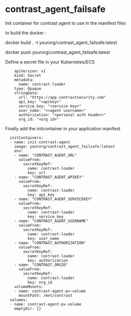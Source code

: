# contrast_agent_failsafe
Init container for contrast agent to use in the manifest files


to build the docker : 

docker build . -t yourorg/contrast_agent_failsafe:latest


docker push yourorg/contrast_agent_failsafe:latest


Define a secret file in your Kubernetes/ECS


        apiVersion: v1
        kind: Secret
        metadata:
          name: contrast-loader
        type: Opaque
        stringData:
          url: "https://app.contrastsecurity.com"
          api_key: "<apikey>"
          service_key: "<service key>"
          user_name: "<>agent username>"
          authorization: "<personal auth header>"
          org_id: "<org id>"
  
  
  
  Finally add the initcontainer in your application manifest
  

      initContainers:
      - name: init-contrast-agent
        image: yourorg/contrast_agent_failsafe:latest
        env:
        - name: "CONTRAST_AGENT_URL"
          valueFrom:
            secretKeyRef:
              name: contrast-loader
              key: url
        - name: "CONTRAST_AGENT_APIKEY"
          valueFrom:
            secretKeyRef:
              name: contrast-loader
              key: api_key
        - name: "CONTRAST_AGENT_SERVICEKEY"
          valueFrom:
            secretKeyRef:
              name: contrast-loader
              key: service_key
        - name: "CONTRAST_AGENT_USERNAME"
          valueFrom:
            secretKeyRef:
              name: contrast-loader
              key: user_name
        - name: "CONTRAST_AUTHORIZATION"
          valueFrom:
            secretKeyRef:
              name: contrast-loader
              key: authorization
        - name: "CONTRAST_ORGID"
          valueFrom:
            secretKeyRef:
              name: contrast-loader
              key: org_id
        volumeMounts:
        - name: contrast-agent-pv-volume
          mountPath: /mnt/contrast
      volumes:
      - name: contrast-agent-pv-volume
        emptyDir: {}
